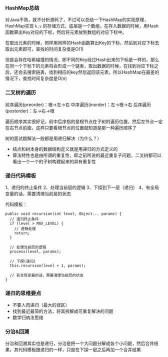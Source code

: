 ### HashMap总结

对Java不熟，就不分析源码了，不过可以总结一下HashMap的实现原理，HashMap实现 `k,v` 的存储方式，底层是一个数组，在存入数据的时候，用Hash函数算出Key对应的下标，然后将元素放到数组的对应下标中。

在取出元素的时候，照样用同样的Hash函数算出Key的下标，然后到对应下标去取出元素即可，查找的时间复杂度是O(1)

但是会存在哈希碰撞的情况，即不同的Key经过Hash出来的下标是一样的，那么在同一个下标下的元素将会形成一个链表，取出数据的时候，在找到对应下标之后，还会去搜索链表，找到相应的key然后返回该元素，所以HashMap在最差的情况下，查找时间复杂度是O(n)

### 二叉树的遍历

前序遍历(preorder)：根->左->右
中序遍历(inorder)：左->根->右
后序遍历(postorder)：左->右->根

遍历顺序其实很好记，前中后序指的是根节点在子树的遍历位置，然后左节点一定在右节点前面，这样只要看根节点的位置就知道是那一种遍历顺序了

树的面试题解法一般都是用递归解决（为什么？）
- 结点和树本身的数据结构定义就是用递归的方式定义的
- 算法特性也是由所谓的重复性，即之前所说的最近重复子问题，二叉树都可以看出一个一个的子树构建起来的具有重复性

### 递归代码模板

1、递归的终止条件
2、处理当前层的逻辑
3、下探到下一层（递归）
4、有全局变量的话，需要清理当前层的状态

代码模板：
```cgo
public void recursion(int level, Object... params) {
  // 递归终止条件
  if (level > MAX_LEVEL) {
    // 逻辑处理
    return;
  }

  // 处理当前层的逻辑
  process(level, params);

  // 下探(递归)
  this.recursion(level + 1, params);
  
  // 有全局变量的话，需要清理当前层的状态
}
```

### 递归的思维要点

- 不要人肉递归（最大的误区）
- 找到最近最简的方法，将其拆解成可重复解决的问题
- 数学归纳法思维

### 分治&回溯

分治和回溯其实也是递归，分治是把一个大问题分解成各个小问题，然后合并结果，其代码模板跟递归的一样，只是在下探一层之后再加一个合并结果


